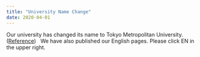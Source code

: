 ```yaml
---
title: "University Name Change"
date: 2020-04-01
---
```

Our university has changed its name to Tokyo Metropolitan University. (<a href="https://www.tmu.ac.jp/news/topics/about_rename.html">Reference</a>)&nbsp;&nbsp;
We have also published our English pages. Please click EN in the upper right.
